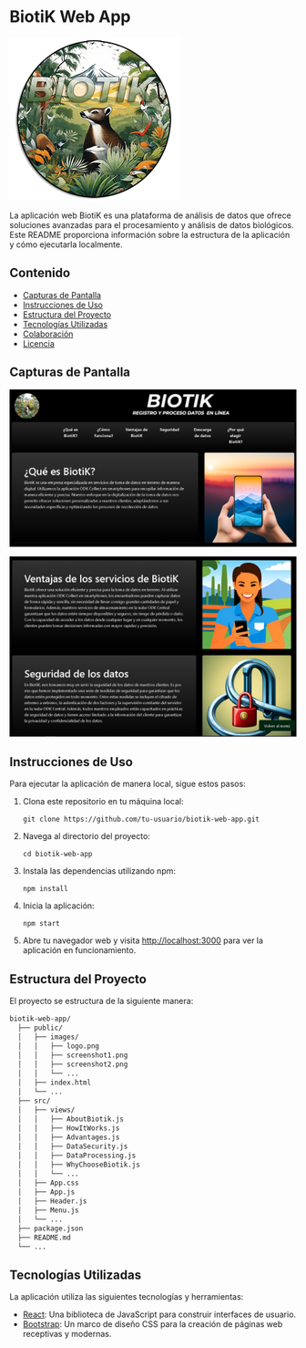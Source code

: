 # BiotiK Web App

![BiotiK Logo](https://github.com/Leonardo-villagran/biotik-web/blob/main/public/images/logo.png?raw=true)

La aplicación web BiotiK es una plataforma de análisis de datos que ofrece soluciones avanzadas para el procesamiento y análisis de datos biológicos. Este README proporciona información sobre la estructura de la aplicación y cómo ejecutarla localmente.

## Contenido

- [Capturas de Pantalla](#capturas-de-pantalla)
- [Instrucciones de Uso](#instrucciones-de-uso)
- [Estructura del Proyecto](#estructura-del-proyecto)
- [Tecnologías Utilizadas](#tecnologías-utilizadas)
- [Colaboración](#colaboración)
- [Licencia](#licencia)

## Capturas de Pantalla

![Pantalla de Inicio](https://github.com/Leonardo-villagran/biotik-web/blob/main/public/images/screenshot1.png?raw=true)


![Proceso de Trabajo](https://github.com/Leonardo-villagran/biotik-web/blob/main/public/images/screenshot2.png?raw=true)


## Instrucciones de Uso

Para ejecutar la aplicación de manera local, sigue estos pasos:

1. Clona este repositorio en tu máquina local:

   ```shell
   git clone https://github.com/tu-usuario/biotik-web-app.git
   ```

2. Navega al directorio del proyecto:

   ```shell
   cd biotik-web-app
   ```

3. Instala las dependencias utilizando npm:

   ```shell
   npm install
   ```

4. Inicia la aplicación:

   ```shell
   npm start
   ```

5. Abre tu navegador web y visita [http://localhost:3000](http://localhost:3000) para ver la aplicación en funcionamiento.

## Estructura del Proyecto

El proyecto se estructura de la siguiente manera:

```
biotik-web-app/
  ├── public/
  │   ├── images/
  │   │   ├── logo.png
  │   │   ├── screenshot1.png
  │   │   ├── screenshot2.png
  │   │   └── ...
  │   ├── index.html
  │   └── ...
  ├── src/
  │   ├── views/
  │   │   ├── AboutBiotik.js
  │   │   ├── HowItWorks.js
  │   │   ├── Advantages.js
  │   │   ├── DataSecurity.js
  │   │   ├── DataProcessing.js
  │   │   ├── WhyChooseBiotik.js
  │   │   └── ...
  │   ├── App.css
  │   ├── App.js
  │   ├── Header.js
  │   ├── Menu.js
  │   └── ...
  ├── package.json
  ├── README.md
  └── ...
```

## Tecnologías Utilizadas

La aplicación utiliza las siguientes tecnologías y herramientas:

- [React](https://reactjs.org/): Una biblioteca de JavaScript para construir interfaces de usuario.
- [Bootstrap](https://getbootstrap.com/): Un marco de diseño CSS para la creación de páginas web receptivas y modernas.